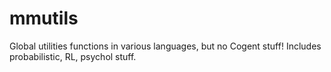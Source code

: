 # mmutils
Global utilities functions in various languages, but no Cogent stuff!
Includes probabilistic, RL, psychol stuff.
